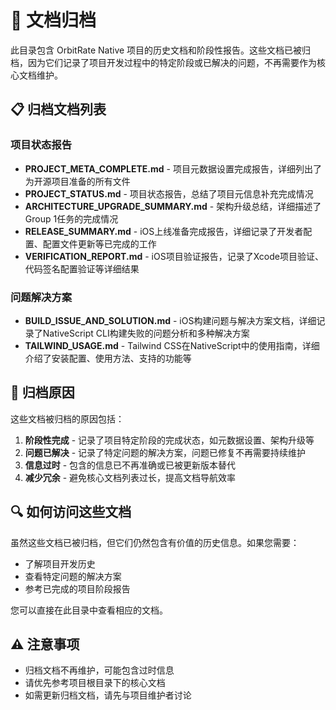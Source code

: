 # 📁 文档归档

此目录包含 OrbitRate Native 项目的历史文档和阶段性报告。这些文档已被归档，因为它们记录了项目开发过程中的特定阶段或已解决的问题，不再需要作为核心文档维护。

## 📋 归档文档列表

### 项目状态报告
- **PROJECT_META_COMPLETE.md** - 项目元数据设置完成报告，详细列出了为开源项目准备的所有文件
- **PROJECT_STATUS.md** - 项目状态报告，总结了项目元信息补充完成情况
- **ARCHITECTURE_UPGRADE_SUMMARY.md** - 架构升级总结，详细描述了Group 1任务的完成情况
- **RELEASE_SUMMARY.md** - iOS上线准备完成报告，详细记录了开发者配置、配置文件更新等已完成的工作
- **VERIFICATION_REPORT.md** - iOS项目验证报告，记录了Xcode项目验证、代码签名配置验证等详细结果

### 问题解决方案
- **BUILD_ISSUE_AND_SOLUTION.md** - iOS构建问题与解决方案文档，详细记录了NativeScript CLI构建失败的问题分析和多种解决方案
- **TAILWIND_USAGE.md** - Tailwind CSS在NativeScript中的使用指南，详细介绍了安装配置、使用方法、支持的功能等

## 📝 归档原因

这些文档被归档的原因包括：

1. **阶段性完成** - 记录了项目特定阶段的完成状态，如元数据设置、架构升级等
2. **问题已解决** - 记录了特定问题的解决方案，问题已修复不再需要持续维护
3. **信息过时** - 包含的信息已不再准确或已被更新版本替代
4. **减少冗余** - 避免核心文档列表过长，提高文档导航效率

## 🔍 如何访问这些文档

虽然这些文档已被归档，但它们仍然包含有价值的历史信息。如果您需要：

- 了解项目开发历史
- 查看特定问题的解决方案
- 参考已完成的项目阶段报告

您可以直接在此目录中查看相应的文档。

## ⚠️ 注意事项

- 归档文档不再维护，可能包含过时信息
- 请优先参考项目根目录下的核心文档
- 如需更新归档文档，请先与项目维护者讨论